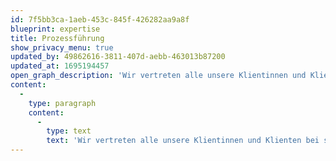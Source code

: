 ```yaml
---
id: 7f5bb3ca-1aeb-453c-845f-426282aa9a8f
blueprint: expertise
title: Prozessführung
show_privacy_menu: true
updated_by: 49862616-3811-407d-aebb-463013b87200
updated_at: 1695194457
open_graph_description: 'Wir vertreten alle unsere Klientinnen und Klienten bei sämtlichen Auseinandersetzungen vor Gericht und mit Behörden, wie auch vor privaten Schiedsgerichten. Bei der Entwicklung einer Prozessstrategie und der Durchsetzung oder Abwehr von Ansprüchen und Klagen können wir unsere jahrelange Erfahrung effizient für die Interessen unserer Klientinnen und Klienten einsetzen.'
content:
  -
    type: paragraph
    content:
      -
        type: text
        text: 'Wir vertreten alle unsere Klientinnen und Klienten bei sämtlichen Auseinandersetzungen vor Gericht und mit Behörden, wie auch vor privaten Schiedsgerichten. Bei der Entwicklung einer Prozessstrategie und der Durchsetzung oder Abwehr von Ansprüchen und Klagen können wir unsere jahrelange Erfahrung effizient für die Interessen unserer Klientinnen und Klienten einsetzen.'
---
```

